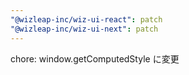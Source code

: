 ```yaml
---
"@wizleap-inc/wiz-ui-react": patch
"@wizleap-inc/wiz-ui-next": patch
---
```


chore: window.getComputedStyle に変更
